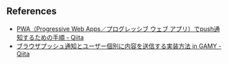 ## References
* [PWA（Progressive Web Apps／プログレッシブ ウェブ アプリ）でpush通知するための手順 \- Qiita](http://qiita.com/keki/items/81634135586763de235a)
* [ブラウザプッシュ通知とユーザー個別に内容を送信する実装方法 in GAMY \- Qiita](http://qiita.com/narikei/items/0f26b30d347ae19d9559)

